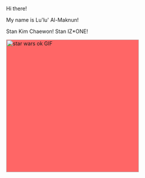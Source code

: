 Hi there!

My name is Lu'lu' Al-Maknun!

Stan Kim Chaewon! Stan IZ*ONE!

<img class="giphy-gif-img" src="https://thumbs.gfycat.com/AggressiveOldfashionedHippopotamus-size_restricted.gif" width="360" alt="star wars ok GIF" style="background: rgb(255, 102, 102);">